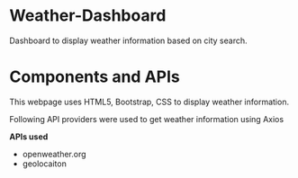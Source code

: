 # Weather-Dashboard
Dashboard to display weather information based on city search.

# Components and APIs

This webpage uses HTML5, Bootstrap, CSS to display weather information.

Following API providers were used to get weather information using Axios

**APIs used**
- openweather.org
- geolocaiton 


